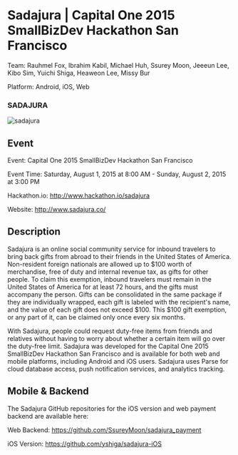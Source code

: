 Sadajura | Capital One 2015 SmallBizDev Hackathon San Francisco
===============================================================

Team: Rauhmel Fox, Ibrahim Kabil, Michael Huh, Ssurey Moon, Jeeeun Lee, Kibo Sim, Yuichi Shiga, Heaweon Lee, Missy Bur

Platform: Android, iOS, Web

### SADAJURA
![sadajura](https://cloud.githubusercontent.com/assets/1645482/12568538/7f62b6a0-c37b-11e5-898a-5965ec1a934c.gif)

## Event

Event: Capital One 2015 SmallBizDev Hackathon San Francisco

Event Time: Saturday, August 1, 2015 at 8:00 AM - Sunday, August 2, 2015 at 3:00 PM

Hackathon.io: http://www.hackathon.io/sadajura

Website: http://www.sadajura.co/

## Description

Sadajura is an online social community service for inbound travelers to bring back gifts from abroad to their friends in the United States of America. Non-resident foreign nationals are allowed up to $100 worth of merchandise, free of duty and internal revenue tax, as gifts for other people. To claim this exemption, inbound travelers must remain in the United States of America for at least 72 hours, and the gifts must accompany the person. Gifts can be consolidated in the same package if they are individually wrapped, each gift is labeled with the recipient's name, and the value of each gift does not exceed $100. This $100 gift exemption, or any part of it, can be claimed only once every six months.

With Sadajura, people could request duty-free items from friends and relatives without having to worry about whether a certain item will go over the duty-free limit. Sadajura was developed for the Capital One 2015 SmallBizDev Hackathon San Francisco and is available for both web and mobile platforms, including Android and iOS users. Sadajura uses Parse for cloud database access, push notification services, and analytics tracking.

## Mobile & Backend

The Sadajura GitHub repositories for the iOS version and web payment backend are available here:

Web Backend: https://github.com/SsureyMoon/sadajura_payment

iOS Version: https://github.com/yshiga/sadajura-iOS
